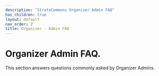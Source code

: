 ```yaml
---
description: "StrataCommons Organizer Admin FAQ"
has_children: true
layout: default
nav_order: 2
title: Organizer - Admin FAQ
---
```


# Organizer Admin FAQ.

This section answers questions commonly asked by Organizer Admins.
